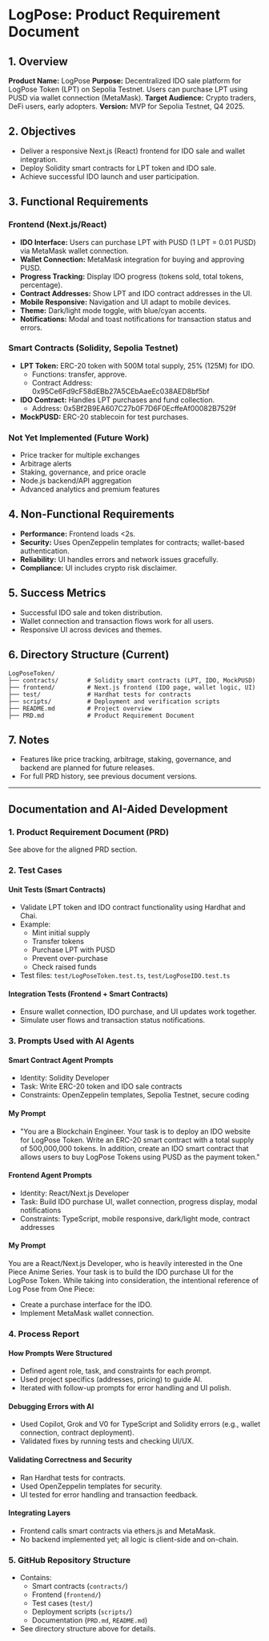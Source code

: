 # LogPose: Product Requirement Document

## 1. Overview
**Product Name:** LogPose
**Purpose:** Decentralized IDO sale platform for LogPose Token (LPT) on Sepolia Testnet. Users can purchase LPT using PUSD via wallet connection (MetaMask). 
**Target Audience:** Crypto traders, DeFi users, early adopters.
**Version:** MVP for Sepolia Testnet, Q4 2025.

## 2. Objectives
- Deliver a responsive Next.js (React) frontend for IDO sale and wallet integration.
- Deploy Solidity smart contracts for LPT token and IDO sale.
- Achieve successful IDO launch and user participation.

## 3. Functional Requirements
### Frontend (Next.js/React)
- **IDO Interface:** Users can purchase LPT with PUSD (1 LPT = 0.01 PUSD) via MetaMask wallet connection.
- **Wallet Connection:** MetaMask integration for buying and approving PUSD.
- **Progress Tracking:** Display IDO progress (tokens sold, total tokens, percentage).
- **Contract Addresses:** Show LPT and IDO contract addresses in the UI.
- **Mobile Responsive:** Navigation and UI adapt to mobile devices.
- **Theme:** Dark/light mode toggle, with blue/cyan accents.
- **Notifications:** Modal and toast notifications for transaction status and errors.

### Smart Contracts (Solidity, Sepolia Testnet)
- **LPT Token:** ERC-20 token with 500M total supply, 25% (125M) for IDO.
  - Functions: transfer, approve.
  - Contract Address: 0x95Ce6Fd9cF58dEBb27A5CEbAaeEc038AED8bf5bf
- **IDO Contract:** Handles LPT purchases and fund collection.
  - Address: 0x5Bf2B9EA607C27b0F7D6F0EcffeAf00082B7529f
- **MockPUSD:** ERC-20 stablecoin for test purchases.

### Not Yet Implemented (Future Work)
- Price tracker for multiple exchanges
- Arbitrage alerts
- Staking, governance, and price oracle
- Node.js backend/API aggregation
- Advanced analytics and premium features

## 4. Non-Functional Requirements
- **Performance:** Frontend loads <2s.
- **Security:** Uses OpenZeppelin templates for contracts; wallet-based authentication.
- **Reliability:** UI handles errors and network issues gracefully.
- **Compliance:** UI includes crypto risk disclaimer.

## 5. Success Metrics
- Successful IDO sale and token distribution.
- Wallet connection and transaction flows work for all users.
- Responsive UI across devices and themes.

## 6. Directory Structure (Current)
```
LogPoseToken/
├── contracts/        # Solidity smart contracts (LPT, IDO, MockPUSD)
├── frontend/         # Next.js frontend (IDO page, wallet logic, UI)
├── test/             # Hardhat tests for contracts
├── scripts/          # Deployment and verification scripts
├── README.md         # Project overview
├── PRD.md            # Product Requirement Document
```

## 7. Notes
- Features like price tracking, arbitrage, staking, governance, and backend are planned for future releases.
- For full PRD history, see previous document versions.

---

## Documentation and AI-Aided Development

### 1. Product Requirement Document (PRD)
See above for the aligned PRD section.

### 2. Test Cases
#### Unit Tests (Smart Contracts)
- Validate LPT token and IDO contract functionality using Hardhat and Chai.
- Example:
  - Mint initial supply
  - Transfer tokens
  - Purchase LPT with PUSD
  - Prevent over-purchase
  - Check raised funds
- Test files: `test/LogPoseToken.test.ts`, `test/LogPoseIDO.test.ts`

#### Integration Tests (Frontend + Smart Contracts)
- Ensure wallet connection, IDO purchase, and UI updates work together.
- Simulate user flows and transaction status notifications.

### 3. Prompts Used with AI Agents

#### Smart Contract Agent Prompts
- Identity: Solidity Developer
- Task: Write ERC-20 token and IDO sale contracts
- Constraints: OpenZeppelin templates, Sepolia Testnet, secure coding

#### My Prompt
- "You are a Blockchain Engineer. Your task is to deploy an IDO website for LogPose Token. Write an ERC-20 smart contract with a total supply of 500,000,000 tokens. In addition, create an IDO smart contract that allows users to buy LogPose Tokens using PUSD as the payment token."

#### Frontend Agent Prompts
- Identity: React/Next.js Developer
- Task: Build IDO purchase UI, wallet connection, progress display, modal notifications
- Constraints: TypeScript, mobile responsive, dark/light mode, contract addresses

#### My Prompt
You are a React/Next.js Developer, who is heavily interested in the One Piece Anime Series. Your task is to build the IDO purchase UI for the LogPose Token. While taking into consideration, the intentional reference of Log Pose from One Piece:
- Create a purchase interface for the IDO.
- Implement MetaMask wallet connection.


### 4. Process Report
#### How Prompts Were Structured
- Defined agent role, task, and constraints for each prompt.
- Used project specifics (addresses, pricing) to guide AI.
- Iterated with follow-up prompts for error handling and UI polish.

#### Debugging Errors with AI
- Used Copilot, Grok and V0 for TypeScript and Solidity errors (e.g., wallet connection, contract deployment).
- Validated fixes by running tests and checking UI/UX.

#### Validating Correctness and Security
- Ran Hardhat tests for contracts.
- Used OpenZeppelin templates for security.
- UI tested for error handling and transaction feedback.

#### Integrating Layers
- Frontend calls smart contracts via ethers.js and MetaMask.
- No backend implemented yet; all logic is client-side and on-chain.

### 5. GitHub Repository Structure
- Contains:
  - Smart contracts (`contracts/`)
  - Frontend (`frontend/`)
  - Test cases (`test/`)
  - Deployment scripts (`scripts/`)
  - Documentation (`PRD.md`, `README.md`)
- See directory structure above for details.
